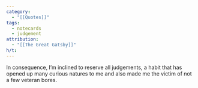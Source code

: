 ```yaml
---
category:
  - "[[Quotes]]"
tags:
  - notecards
  - judgement
attribution:
  - "[[The Great Gatsby]]"
h/t:
---
```


In consequence, I’m inclined to reserve all judgements, a habit that has opened up many curious natures to me and also made me the victim of not a few veteran bores.

